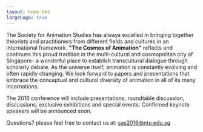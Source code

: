 ```yaml
---
layout: home.hbs
largeLogo: true
---
```

The Society for Animation Studies has always excelled in bringing together theorists and practitioners from different fields and cultures in an international framework. **"The Cosmos of Animation"** reflects and continues this proud tradition in the multi-cultural and cosmopolitan city of Singapore- a wonderful place to establish transcultural dialogue through scholarly debate. As the universe itself, animation is constantly evolving and often rapidly changing. We look forward to papers and presentations that embrace the conceptual and cultural diversity of animation in all of its many incarnations.

The 2016 conference will include presentations, roundtable discussion, discussions, exclusive exhibitions and special events. Confirmed keynote speakers will be announced soon.

<span class="highlight highlight-red">Questions?</span> please feel free to contact us at: <a class="highlight-white-dotted-box" href="mailto:sas2016@ntu.edu.sg?subject=Question">sas2016@ntu.edu.sg</a>

